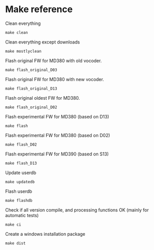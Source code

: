 
# Make reference

Clean everything

    make clean

Clean everything except downloads

    make mostlyclean

Flash original FW for MD380 with old vocoder.

    make flash_original_D03

Flash original FW for MD380 with new vocoder.

    make flash_original_D13

Flash original oldest FW for MD380.

    make flash_original_D02

Flash experimental FW for MD380 (based on D13)

    make flash

Flash experimental FW for MD380 (based on D02)

    make flash_D02

Flash experimental FW for MD390 (based on S13)

    make flash_D13

Update userdb

    make updatedb

Flash userdb

    make flashdb

Check if all version compile, and processing functions OK (mainly for automatic tests)

    make ci

Create a windows installation package

    make dist


